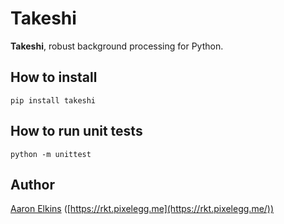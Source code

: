 Takeshi
=======
**Takeshi**, robust background processing for Python.

How to install
--------------
```shell
pip install takeshi
```

How to run unit tests
---------------------
```
python -m unittest
```

Author
------
[Aaron Elkins](https://twitter.com/ryh1113) ([https://rkt.pixelegg.me](https://rkt.pixelegg.me/))
